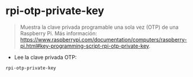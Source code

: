 # rpi-otp-private-key

> Muestra la clave privada programable una sola vez (OTP) de una Raspberry Pi.
> Más información: <https://www.raspberrypi.com/documentation/computers/raspberry-pi.html#key-programming-script-rpi-otp-private-key>.

- Lee la clave privada OTP:

`rpi-otp-private-key`
